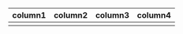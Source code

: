 
|  column1    |column2      |column3      |column4      |
|:-----|:-----|:-----|:-----|
|      |      |      |      |